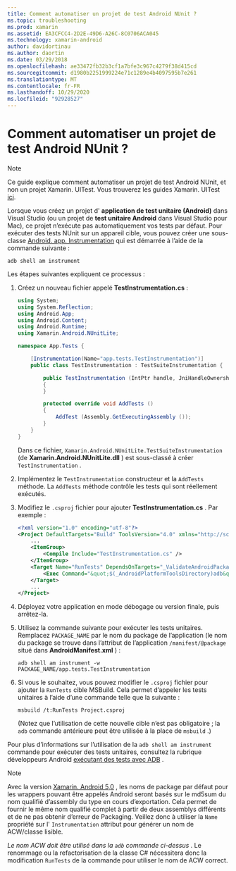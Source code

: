 ```yaml
---
title: Comment automatiser un projet de test Android NUnit ?
ms.topic: troubleshooting
ms.prod: xamarin
ms.assetid: EA3CFCC4-2D2E-49D6-A26C-8C0706ACA045
ms.technology: xamarin-android
author: davidortinau
ms.author: daortin
ms.date: 03/29/2018
ms.openlocfilehash: ae33472fb32b3cf1a7bfe3c967c4279f38d415cd
ms.sourcegitcommit: d1980b2251999224e71c1289e4b4097595b7e261
ms.translationtype: MT
ms.contentlocale: fr-FR
ms.lasthandoff: 10/29/2020
ms.locfileid: "92928527"
---
```

# <a name="how-do-i-automate-an-android-nunit-test-project"></a>Comment automatiser un projet de test Android NUnit ?

> [!NOTE]
> Ce guide explique comment automatiser un projet de test Android NUnit, et non un projet Xamarin. UITest. Vous trouverez les guides Xamarin. UITest [ici](/appcenter/test-cloud/preparing-for-upload/xamarin-android-uitest).

Lorsque vous créez un projet d' **application de test unitaire (Android)** dans Visual Studio (ou un projet de **test unitaire Android** dans Visual Studio pour Mac), ce projet n’exécute pas automatiquement vos tests par défaut.
Pour exécuter des tests NUnit sur un appareil cible, vous pouvez créer une sous-classe [Android. app. Instrumentation](xref:Android.App.Instrumentation) qui est démarrée à l’aide de la commande suivante :

```shell
adb shell am instrument
```

Les étapes suivantes expliquent ce processus :

1. Créez un nouveau fichier appelé **TestInstrumentation.cs** :

    ```cs
    using System;
    using System.Reflection;
    using Android.App;
    using Android.Content;
    using Android.Runtime;
    using Xamarin.Android.NUnitLite;

    namespace App.Tests {

        [Instrumentation(Name="app.tests.TestInstrumentation")]
        public class TestInstrumentation : TestSuiteInstrumentation {

            public TestInstrumentation (IntPtr handle, JniHandleOwnership transfer) : base (handle, transfer)
            {
            }

            protected override void AddTests ()
            {
                AddTest (Assembly.GetExecutingAssembly ());
            }
        }
    }
    ```

    Dans ce fichier, `Xamarin.Android.NUnitLite.TestSuiteInstrumentation` (de **Xamarin.Android.NUnitLite.dll** ) est sous-classé à créer `TestInstrumentation` .

2. Implémentez le `TestInstrumentation` constructeur et la `AddTests` méthode. La `AddTests` méthode contrôle les tests qui sont réellement exécutés.

3. Modifiez le `.csproj` fichier pour ajouter **TestInstrumentation.cs** . Par exemple :

    ```xml
    <?xml version="1.0" encoding="utf-8"?>
    <Project DefaultTargets="Build" ToolsVersion="4.0" xmlns="http://schemas.microsoft.com/developer/msbuild/2003">
        ...
        <ItemGroup>
            <Compile Include="TestInstrumentation.cs" />
        </ItemGroup>
        <Target Name="RunTests" DependsOnTargets="_ValidateAndroidPackageProperties">
            <Exec Command="&quot;$(_AndroidPlatformToolsDirectory)adb&quot; $(AdbTarget) $(AdbOptions) shell am instrument -w $(_AndroidPackage)/app.tests.TestInstrumentation" />
        </Target>
        ...
    </Project>
    ```

4. Déployez votre application en mode débogage ou version finale, puis arrêtez-la.

5. Utilisez la commande suivante pour exécuter les tests unitaires. Remplacez `PACKAGE_NAME` par le nom du package de l’application (le nom du package se trouve dans l’attribut de l’application `/manifest/@package` situé dans **AndroidManifest.xml** ) :

    ```shell
    adb shell am instrument -w PACKAGE_NAME/app.tests.TestInstrumentation
    ```

6. Si vous le souhaitez, vous pouvez modifier le `.csproj` fichier pour ajouter la `RunTests` cible MSBuild. Cela permet d’appeler les tests unitaires à l’aide d’une commande telle que la suivante :

    ```shell
    msbuild /t:RunTests Project.csproj
    ```

    (Notez que l’utilisation de cette nouvelle cible n’est pas obligatoire ; la `adb` commande antérieure peut être utilisée à la place de `msbuild` .)

Pour plus d’informations sur l’utilisation de la `adb shell am instrument` commande pour exécuter des tests unitaires, consultez la rubrique développeurs Android [exécutant des tests avec ADB](https://developer.android.com/studio/test/command-line.html#RunTestsDevice) .

> [!NOTE]
> Avec la version [Xamarin. Android 5,0](https://github.com/xamarin/release-notes-archive/blob/master/release-notes/android/xamarin.android_5/xamarin.android_5.1/index.md#Android_Callable_Wrapper_Naming) , les noms de package par défaut pour les wrappers pouvant être appelés Android seront basés sur le md5sum du nom qualifié d’assembly du type en cours d’exportation. Cela permet de fournir le même nom qualifié complet à partir de deux assemblys différents et de ne pas obtenir d’erreur de Packaging. Veillez donc à utiliser la `Name` propriété sur l' `Instrumentation` attribut pour générer un nom de ACW/classe lisible.

_Le nom ACW doit être utilisé dans la `adb` commande ci-dessus_ .
Le renommage ou la refactorisation de la classe C# nécessitera donc la modification `RunTests` de la commande pour utiliser le nom de ACW correct.
